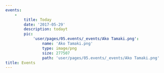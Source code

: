```yaml
---
events:
    -
        title: Today
        date: '2017-05-29'
        description: todayt
        pic:
            'user/pages/05.events/_events/Ako Tamaki.png':
                name: 'Ako Tamaki.png'
                type: image/png
                size: 277507
                path: 'user/pages/05.events/_events/Ako Tamaki.png'
title: Events
---
```


